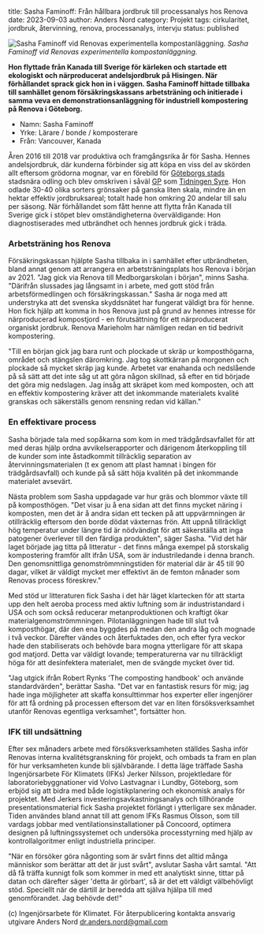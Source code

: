 title: Sasha Faminoff:  Från hållbara jordbruk till processanalys hos Renova
date: 2023-09-03
author: Anders Nord
category: Projekt
tags: cirkularitet, jordbruk, återvinning, renova, processanalys, intervju
status: published

<div class="post-image-center">
    <img alt="Sasha Faminoff vid Renovas experimentella kompostanläggning."
    src="data/2023_09_24_sasha_renova.jpg" />
    <em>Sasha Faminoff vid Renovas experimentella kompostanläggning.</em>
</div>

**Hon flyttade från Kanada till Sverige för kärleken och startade ett ekologiskt
och närproducerat andelsjordbruk på Hisingen. När förhållandet sprack gick hon in
i väggen. Sasha Faminoff hittade tillbaka till samhället genom försäkringskassans
arbetsträning och initierade i samma veva en demonstrationsanläggning för industriell
kompostering på Renova i Göteborg.**

* Namn: Sasha Faminoff
* Yrke: Lärare / bonde / komposterare
* Från: Vancouver, Kanada

Åren 2016 till 2018 var produktiva och framgångsrika år för Sasha. Hennes andelsjordbruk,
där kunderna förbinder sig att köpa en viss del av skörden allt eftersom grödorna
mognar, var en förebild för [Göteborgs stads](https://stadsnaraodling.goteborg.se/omraden/stadsbruk-goteborg/)
stadsnära odling och blev omskriven i såväl [GP](https://www.gp.se/livsstil/sasha-f%C3%B6rverkligade-sin-gr%C3%B6na-ekodr%C3%B6m-1.8454248)
som [Tidningen Syre](https://tidningensyre.se/2016/nummer-93/andelsjordbruk-vaxande-trend-sverige/).
Hon odlade 30-40 olika sorters grönsaker på ganska liten skala, mindre än
en hektar effektiv jordbruksareal; totalt hade hon omkring 20 andelar till salu
per säsong. När förhållandet som fått henne att flytta från Kanada till Sverige
gick i stöpet blev omständigheterna överväldigande: Hon diagnostiserades
med utbrändhet och hennes jordbruk gick i träda.

### Arbetsträning hos Renova

Försäkringskassan hjälpte Sasha tillbaka in i samhället efter utbrändheten, bland
annat genom att arrangera en arbetsträningsplats hos Renova i början av 2021.
"Jag gick via Renova till Medborgarskolan i början", minns Sasha. "Därifrån
slussades jag långsamt in i arbete, med gott stöd från arbetsförmedlingen och
försäkringskassan." Sasha är noga med att understryka att det svenska skyddsnätet
har fungerat väldigt bra för henne. Hon fick hjälp att komma in hos Renova just
på grund av hennes intresse för närproducerad kompostjord - en förutsättning för
ett närproducerat organiskt jordbruk. Renova Marieholm har nämligen redan en tid
bedrivit kompostering.

"Till en början gick jag bara runt och plockade ut skräp ur komposthögarna,
området och stängslen däromkring. Jag tog skottkärran på morgonen och plockade
så mycket skräp jag kunde. Arbetet var enahanda och nedslående på så sätt att
det inte såg ut att göra någon skillnad, så efter en tid började det göra mig nedslagen.
Jag insåg att skräpet kom med komposten, och att en effektiv kompostering kräver
att det inkommande materialets kvalité granskas och säkerställs genom rensning
redan vid källan."

### En effektivare process

Sasha började tala med sopåkarna som kom in med trädgårdsavfallet
för att med deras hjälp ordna avvikelserapporter och därigenom återkoppling till
de kunder som inte åstadkommit tillräcklig separation av återvinningsmaterialen
(t ex genom att plast hamnat i bingen för trädgårdsavfall) och kunde på så sätt
höja kvalitén på det inkommande materialet avsevärt.

Nästa problem som Sasha uppdagade var hur gräs och blommor växte till på komposthögen.
"Det visar ju å ena sidan att det finns mycket näring i komposten, men det är å
andra sidan ett tecken på att uppvärmningen är otillräcklig eftersom den borde
dödat växternas frön. Att uppnå tillräckligt hög temperatur under längre tid är
nödvändigt för att säkerställa att inga patogener överlever till den färdiga
produkten", säger Sasha. "Vid det här laget började jag titta på litteratur -
det finns många exempel på storskalig kompostering framför allt ifrån USA, som
är industriledande i denna branch.
Den genomsnittliga genomströmmningstiden för material där är 45 till 90 dagar, vilket
är väldigt mycket mer effektivt än de femton månader som Renovas process föreskrev."

Med stöd ur litteraturen fick Sasha i det här läget klartecken för att starta upp
den helt aeroba process med aktiv luftning som är industristandard i USA och som
också reducerar metanproduktionen och kraftigt ökar materialgenomströmmningen.
Pilotanläggningen hade till slut två komposthögar, där den ena byggdes på medan
den andra låg och mognade i två veckor. Därefter vändes och återfuktades den, och
efter fyra veckor hade den stabiliserats och behövde bara mogna ytterligare för
att skapa god matjord. Detta var väldigt lovande; temperaturerna var nu tillräckligt
höga för att desinfektera materialet, men de svängde mycket över tid.

"Jag utgick ifrån Robert Rynks 'The composting handbook' och använde standardvärden",
berättar Sasha. "Det var en fantastisk resurs för mig; jag hade inga möjligheter
att skaffa konsulttimmar hos experter eller ingenjörer för att få ordning på processen
eftersom det var en liten försöksverksamhet utanför Renovas egentliga verksamhet",
fortsätter hon.

### IFK till undsättning

Efter sex månaders arbete med försöksverksamheten ställdes Sasha inför Renovas interna
kvalitétsgranskning för projekt, och ombads ta fram en plan för hur verksamheten
kunde bli självbärande. I detta läge träffade Sasha  Ingenjörsarbete För Klimatets
(IFKs) Jerker Nilsson, projektledare
för laboratoriebyggnationer vid Volvo Lastvagnar i Lundby, Göteborg, som erbjöd
sig att bidra med både logistikplanering och ekonomisk analys för projektet. Med
Jerkers investeringsavkastningsanalys och tillhörande presentationsmaterial fick
Sasha projektet förlängt i ytterligare sex månader. Tiden användes bland annat
till att genom IFKs Rasmus Olsson, som till vardags jobbar med ventilationsinstallationer
på Concoord, optimera designen på luftningssystemet och undersöka processtyrning
med hjälp av kontrollalgoritmer enligt industriella principer.

"När en försöker göra någonting som är svårt finns det alltid många människor som
berättar att det är just svårt", avslutar Sasha vårt samtal. "Att då få träffa
kunnigt folk som kommer in med ett analytiskt sinne, tittar på datan och därefter
säger 'detta är görbart', så är det ett väldigt välbehövligt stöd. Speciellt när
de därtill är beredda att själva hjälpa till med genomförandet. Jag behövde det!"

(c) Ingenjörsarbete för Klimatet. För återpublicering kontakta ansvarig utgivare
Anders Nord [dr.anders.nord@gmail.com](dr.anders.nord@gmail.com)

